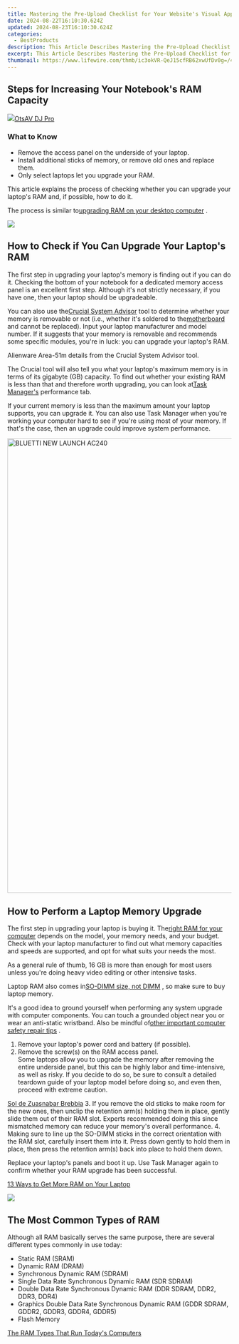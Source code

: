 ```yaml
---
title: Mastering the Pre-Upload Checklist for Your Website's Visual Appeal
date: 2024-08-22T16:10:30.624Z
updated: 2024-08-23T16:10:30.624Z
categories:
  - BestProducts
description: This Article Describes Mastering the Pre-Upload Checklist for Your Website's Visual Appeal
excerpt: This Article Describes Mastering the Pre-Upload Checklist for Your Website's Visual Appeal
thumbnail: https://www.lifewire.com/thmb/ic3okVR-QeJ15cfRB62xwUfDv0g=/400x300/filters:no_upscale():max_bytes(150000):strip_icc():format(webp)/82687981-1--58b746ae5f9b588080533c20.jpg
---
```


## Steps for Increasing Your Notebook's RAM Capacity
<!-- affiliate ads begin -->
<a href="https://otszone.ots7.com/order/checkout.php?PRODS=4713321&QTY=1&AFFILIATE=108875&CART=1"><img src="https://green.ots7.com/screenshots/OtsAV/OtsAVDJ1.90-300x188.jpg" border="0">OtsAV DJ Pro</a>
<!-- affiliate ads end -->
### What to Know

* Remove the access panel on the underside of your laptop.
* Install additional sticks of memory, or remove old ones and replace them.
* Only select laptops let you upgrade your RAM.

 This article explains the process of checking whether you can upgrade your laptop's RAM and, if possible, how to do it.

 The process is similar to[upgrading RAM on your desktop computer](https://www.lifewire.com/install-ram-in-computer-4782047) .

<!-- affiliate ads begin -->
<a href="https://shop.mondly.com/affiliate.php?ACCOUNT=ATISTUDI&AFFILIATE=108875&PATH=https%3A%2F%2Fwww.mondly.com%3FAFFILIATE%3D108875%26RESOURCE%3D%2BGeneral%2B970x90%2B"><img src="https://secure.avangate.com/images/merchant/69c418c33ec2e1a4267fa9bb77fa1428/general-970x90.gif" border="0"></a>
<!-- affiliate ads end -->
## How to Check if You Can Upgrade Your Laptop's RAM

 The first step in upgrading your laptop's memory is finding out if you can do it. Checking the bottom of your notebook for a dedicated memory access panel is an excellent first step. Although it's not strictly necessary, if you have one, then your laptop should be upgradeable.

 You can also use the[Crucial System Advisor](https://www.crucial.com/store/advisor) tool to determine whether your memory is removable or not (i.e., whether it's soldered to the[motherboard](https://www.lifewire.com/motherboards-system-boards-and-mainboards-2618154) and cannot be replaced). Input your laptop manufacturer and model number. If it suggests that your memory is removable and recommends some specific modules, you're in luck: you can upgrade your laptop's RAM.

 Alienware Area-51m details from the Crucial System Advisor tool.

 The Crucial tool will also tell you what your laptop's maximum memory is in terms of its gigabyte (GB) capacity. To find out whether your existing RAM is less than that and therefore worth upgrading, you can look at[Task Manager's](https://www.lifewire.com/task-manager-2626025) performance tab.

 If your current memory is less than the maximum amount your laptop supports, you can upgrade it. You can also use Task Manager when you're working your computer hard to see if you're using most of your memory. If that's the case, then an upgrade could improve system performance.

<!-- affiliate ads begin -->
<a href="https://bluetties.sjv.io/c/5597632/2039292/17094" target="_top" id="2039292"><img src="//a.impactradius-go.com/display-ad/17094-2039292" border="0" alt="BLUETTI NEW LAUNCH AC240" width="954" height="1020"/></a><img height="0" width="0" src="https://imp.pxf.io/i/5597632/2039292/17094" style="position:absolute;visibility:hidden;" border="0" />
<!-- affiliate ads end -->
## How to Perform a Laptop Memory Upgrade

 The first step in upgrading your laptop is buying it. The[right RAM for your computer](https://www.lifewire.com/laptop-memory-buyers-guide-833024) depends on the model, your memory needs, and your budget. Check with your laptop manufacturer to find out what memory capacities and speeds are supported, and opt for what suits your needs the most.

 As a general rule of thumb, 16 GB is more than enough for most users unless you're doing heavy video editing or other intensive tasks.

 Laptop RAM also comes in[SO-DIMM size, not DIMM](https://www.lifewire.com/ddr4-memory-833028) , so make sure to buy laptop memory.

 It's a good idea to ground yourself when performing any system upgrade with computer components. You can touch a grounded object near you or wear an anti-static wristband. Also be mindful of[other important computer safety repair tips](https://www.lifewire.com/important-computer-repair-safety-tips-2625176) .

1. Remove your laptop's power cord and battery (if possible).
2. Remove the screw(s) on the RAM access panel.  
 Some laptops allow you to upgrade the memory after removing the entire underside panel, but this can be highly labor and time-intensive, as well as risky. If you decide to do so, be sure to consult a detailed teardown guide of your laptop model before doing so, and even then, proceed with extreme caution.  

[Sol de Zuasnabar Brebbia](https://www.gettyimages.co.uk/search/photographer?family=creative&photographer=Sol+de+Zuasnabar+Brebbia)
3. If you remove the old sticks to make room for the new ones, then unclip the retention arm(s) holding them in place, gently slide them out of their RAM slot. Experts recommended doing this since mismatched memory can reduce your memory's overall performance.
4. Making sure to line up the SO-DIMM sticks in the correct orientation with the RAM slot, carefully insert them into it. Press down gently to hold them in place, then press the retention arm(s) back into place to hold them down.

 Replace your laptop's panels and boot it up. Use Task Manager again to confirm whether your RAM upgrade has been successful.

[13 Ways to Get More RAM on Your Laptop](https://www.lifewire.com/get-more-use-of-the-ram-on-your-laptop-5185878)

<!-- affiliate ads begin -->
<a href="https://secure.2checkout.com/order/checkout.php?PRODS=3727260&QTY=1&AFFILIATE=108875&CART=1"><img src="http://www.aiseesoft.com/avangate/30p/banner.jpg" border="0"></a>
<!-- affiliate ads end -->
## The Most Common Types of RAM

 Although all RAM basically serves the same purpose, there are several different types commonly in use today:

* Static RAM (SRAM)
* Dynamic RAM (DRAM)
* Synchronous Dynamic RAM (SDRAM)
* Single Data Rate Synchronous Dynamic RAM (SDR SDRAM)
* Double Data Rate Synchronous Dynamic RAM (DDR SDRAM, DDR2, DDR3, DDR4)
* Graphics Double Data Rate Synchronous Dynamic RAM (GDDR SDRAM, GDDR2, GDDR3, GDDR4, GDDR5)
* Flash Memory

[The RAM Types That Run Today's Computers](https://www.lifewire.com/types-of-ram-4150713)



<ins class="adsbygoogle"
     style="display:block"
     data-ad-format="autorelaxed"
     data-ad-client="ca-pub-7571918770474297"
     data-ad-slot="1223367746"></ins>



<ins class="adsbygoogle"
     style="display:block"
     data-ad-client="ca-pub-7571918770474297"
     data-ad-slot="8358498916"
     data-ad-format="auto"
     data-full-width-responsive="true"></ins>


